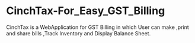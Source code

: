 # CinchTax-For_Easy_GST_Billing

CinchTax is a WebApplication for GST Billing in which User can make ,print and
share bills ,Track Inventory and Display Balance Sheet.
